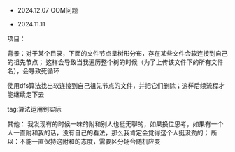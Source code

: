 * 2024.12.07
OOM问题



* 2024.11.11 

项目：

背景：对于某个目录，下面的文件节点呈树形分布，存在某些文件会软连接到自己的祖先节点；
这样会导致当我遍历整个树的时候（为了上传该文件下的所有文件名），会导致死循环

使用dfs算法找出软连接到自己祖先节点的文件，并把它们删除；这样后续流程才能继续走下去

tag:算法运用到实际

其他：
我发现有的时候一味的附和别人也挺无聊的，如果换位思考，如果有一个人一直附和我的话，没有自己的看法，那么我肯定会觉得这个人挺没劲的；
所以：不能一直保持这附和的态度，需要区分场合随机应变


